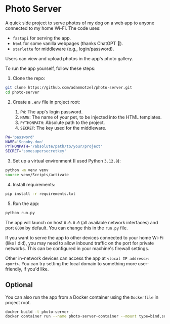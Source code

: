 # Photo Server

A quick side project to serve photos of my dog on a web app to anyone connected to my home Wi-Fi. The code uses:

- `fastapi` for serving the app.
- `html` for some vanilla webpages (thanks ChatGPT 🙂).
- `starlette` for middleware (e.g., login/password).

Users can view and upload photos in the app's photo gallery.

To run the app yourself, follow these steps:

1. Clone the repo:

```bash
git clone https://github.com/adammotzel/photo-server.git
cd photo-server
```

2. Create a `.env` file in project root:

    1. `PW`: The app's login password.
    2. `NAME`: The name of your pet, to be injected into the HTML templates.
    3. `PYTHONPATH`: Absolute path to the project.
    4. `SECRET`: The key used for the middleware.

```bash
PW='password'
NAME='Scooby-doo'
PYTHONPATH='/absolute/path/to/your/project'
SECRET='somesupersecretkey'
```

3. Set up a virtual environment (I used Python `3.12.8`):

```bash
python -m venv venv
source venv/Scripts/activate
```

4. Install requirements:

```bash
pip install -r requirements.txt
```

5. Run the app:

```bash
python run.py
```

The app will launch on host `0.0.0.0` (all available network interfaces) and port `8000` by default. You can change this in the `run.py` file.

If you want to serve the app to other devices connected to your home Wi-Fi (like I did), you may need to allow inbound traffic on the port for private networks. This can be configured in your machine's firewall settings.

Other in-network devices can access the app at `<local IP address>:<port>`. You can try setting the local domain to something more user-friendly, if you'd like.


## Optional

You can also run the app from a Docker container using the `Dockerfile` in project root.

```bash
docker build -t photo-server .
docker container run --name photo-server-container --mount type=bind,source=$PWD/src/photos,target=/app/src/photos -p 8000:8000 photo-server
```
